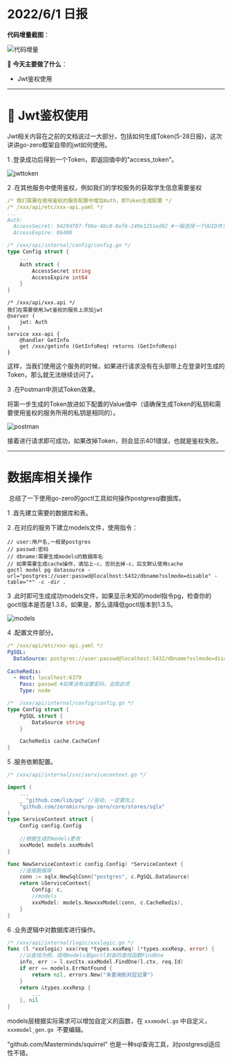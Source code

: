 # 2022/6/1 日报

**代码增量截图**：

![代码增量](D:\Courses_spring_22\database-project\日报\imgs\6-1\代码增量.jpg)



📑 **今天主要做了什么**：

- Jwt鉴权使用



---

# 🔑 Jwt鉴权使用

​	Jwt相关内容在之前的文档说过一大部分，包括如何生成Token(5-28日报)，这次讲讲go-zero框架自带的jwt如何使用。

1 .登录成功后得到一个Token，即返回值中的"access_token"。

![jwttoken](D:\Courses_spring_22\database-project\日报\imgs\6-1\jwttoken.jpg)

2 .在其他服务中使用鉴权，例如我们的学校服务的获取学生信息需要鉴权

```yaml
/* 我们需要在使用鉴权的服务配置中增加Auth，即Token生成配置 */
/* /xxx/api/etc/xxx-api.yaml */
...
Auth:
  AccessSecret: 9429d707-f96e-4bc0-8ef6-249e1251ed92 #一般选择一个UUID作为私钥
  AccessExpire: 86400
```

```go
/* /xxx/api/internal/config/config.go */
type Config struct {
	...
	Auth struct {
		AccessSecret string
		AccessExpire int64
	}
}
```

```
/* /xxx/api/xxx.api */
我们在需要使用Jwt鉴权的服务上添加jwt
@server (
	jwt: Auth
)
service xxx-api {
	@handler GetInfo
	get /xxx/getinfo (GetInfoReq) returns (GetInfoResp)
}
```

这样，当我们使用这个服务的时候，如果进行请求没有在头部带上在登录时生成的Token，那么就无法继续访问了。

3 .在Postman中测试Token效果。

将第一步生成的Token放进如下配置的Value值中（请确保生成Token的私钥和需要使用鉴权的服务所用的私钥是相同的）。

![postman](D:\Courses_spring_22\database-project\日报\imgs\6-1\postman.jpg)

接着进行请求即可成功，如果改掉Token，则会显示401错误，也就是鉴权失败。



---



# 数据库相关操作

​	总结了一下使用go-zero的goctl工具如何操作postgresql数据库。

1 .首先建立需要的数据库和表。

2 .在对应的服务下建立models文件，使用指令：

```shell
// user:用户名,一般是postgres
// passwd:密码
// dbname:需要生成models的数据库名
// 如果需要生成cache操作，请加上-c，否则去掉-c，后文默认使用cache
goctl model pg datasource -url="postgres://user:passwd@localhost:5432/dbname?sslmode=disable" -table="*" -c -dir .
```

3 .此时即可生成成功models文件，如果显示未知的model指令pg，检查你的goctl版本是否是1.3.6，如果是，那么请降低goctl版本到1.3.5。

![models](D:\Courses_spring_22\database-project\日报\imgs\6-1\models.jpg)

4 .配置文件部分。

```yaml
/* /xxx/api/etc/xxx-api.yaml */
PgSQL:
  DataSource: postgres://user:passwd@localhost:5432/dbname?sslmode=disable
  
CacheRedis:
  - Host: localhost:6379
    Pass: passwd #如果没有设置密码，去除此项
    Type: node
```

```go
/*  /xxx/api/internal/config/config.go */
type Config struct {
	PgSQL struct {
		DataSource string
	}

	CacheRedis cache.CacheConf
}
```

5 .服务依赖配置。

```go
/* /xxx/api/internal/svc/servicecontext.go */

import (
    ...
	_ "github.com/lib/pq" //驱动，一定要加上
	"github.com/zeromicro/go-zero/core/stores/sqlx"
)
type ServiceContext struct {
	Config config.Config
	
	//根据生成的models更改
	xxxModel models.xxxModel
}

func NewServiceContext(c config.Config) *ServiceContext {
    //连接数据库
	conn := sqlx.NewSqlConn("postgres", c.PgSQL.DataSource)
	return &ServiceContext{
		Config: c,
		//models
		xxxModel: models.NewxxxModel(conn, c.CacheRedis),
	}
}
```

6 .业务逻辑中对数据库进行操作。

```go
/* /xxx/api/internal/logic/xxxlogic.go */
func (l *xxxlogic) xxx(req *types.xxxReq) (*types.xxxResp, error) {
	//以查找为例，调用models层goctl封装的查找函数FindOne
	info, err := l.svcCtx.xxxModel.FindOne(l.ctx, req.Id)
	if err == models.ErrNotFound {
		return nil, errors.New("未查询到对应记录")
	}
	return &types.xxxResp {
		...
	}, nil
}
```

models层根据实际需求可以增加自定义的函数，在 `xxxmodel.go` 中自定义，`xxxmodel_gen.go `不要编辑。

"github.com/Masterminds/squirrel" 也是一种sql查询工具，对postgresql适应性不错。